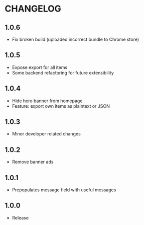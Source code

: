 # CHANGELOG

## 1.0.6
* Fix broken build (uploaded incorrect bundle to Chrome store)

## 1.0.5
* Expose export for all items
* Some backend refactoring for future extensibility

## 1.0.4
* Hide hero banner from homepage
* Feature: export own items as plaintext or JSON

## 1.0.3
* Minor developer related changes

## 1.0.2
* Remove banner ads

## 1.0.1
* Prepopulates message field with useful messages

## 1.0.0
* Release
